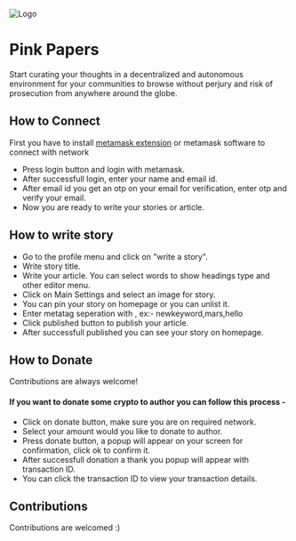 
![Logo](https://pinkpaper.xyz/img/logo.png)

# Pink Papers

Start curating your thoughts in a decentralized and autonomous environment for your communities to browse without perjury and risk of prosecution from anywhere around the globe.

## How to Connect

First you have to install [metamask extension](https://chrome.google.com/webstore/detail/metamask/nkbihfbeogaeaoehlefnkodbefgpgknn?hl=en) or metamask software to connect with network

 - Press login button and login with metamask.
 - After successfull login, enter your name and email id.
 - After email id you get an otp on your email for verification, enter otp and verify your email.
 - Now you are ready to write your stories or article.

## How to write story

- Go to the profile menu and click on "write a story".
- Write story title.
- Write your article. You can select words to show headings type and other editor menu.
- Click on Main Settings and select an image for story.
- You can pin your story on homepage or you can unlist it.
- Enter metatag seperation with , ex:- newkeyword,mars,hello
- Click published button to publish your article.
- After successfull published you can see your story on homepage.

## How to Donate

Contributions are always welcome!

#### If you want to donate some crypto to author you can follow this process -

- Click on donate button, make sure you are on required network.
- Select your amount would you like to donate to author.
- Press donate button, a popup will appear on your screen for confirmation, click ok to confirm it.
- After successfull donation a thank you popup will appear with transaction ID.
- You can click the transaction ID to view your transaction details.

## Contributions

Contributions are welcomed :)


